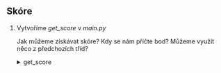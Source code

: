 ## Skóre

1. Vytvoříme *get_score* v *main.py*
   
   Jak můžeme získávat skóre? Kdy se nám přičte bod? Můžeme využít něco z předchozích tříd?
   
   <details>
   <summary>get_score</summary>

   ```python
   def get_score(score, screen_w, bird, pipes):
       font_size = 40
       font = pygame.font.Font('font.ttf', font_size)
       score_text = font.render("{0}".format(score), True, (0, 0, 0))
       score_text_w = score_text.get_width()
       screen.blit(score_text, (screen_w - score_text_w - 5, 5))
       if pipes.cord[score][0] + bird.width <= bird.x:
           score += 1
       return score
   ```
   </details>  
